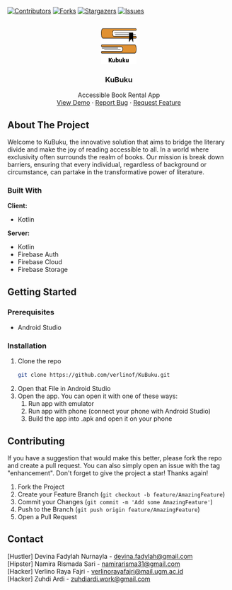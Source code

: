 <!-- PROJECT SHIELDS -->
[![Contributors][contributors-shield]][contributors-url]
[![Forks][forks-shield]][forks-url]
[![Stargazers][stars-shield]][stars-url]
[![Issues][issues-shield]][issues-url]



<!-- PROJECT LOGO -->
<br />
<div align="center">
  <a href="https://github.com/verlinof/KuBuku">
    <img src="https://github.com/verlinof/KuBuku/blob/master/app/src/main/res/drawable/kubuku_logo.png" alt="Logo" width="80" height="80">
  </a>

<h3 align="center">KuBuku</h3>

  <p align="center">
    Accessible Book Rental App
    <br />
    <a href="https://github.com/verlinof/KuBuku">View Demo</a>
    ·
    <a href="https://github.com/verlinof/KuBuku/issues">Report Bug</a>
    ·
    <a href="https://github.com/verlinof/KuBuku/issues">Request Feature</a>
  </p>
</div>



<!-- ABOUT THE PROJECT -->
## About The Project

<!-- [![Product Name Screen Shoot][product-screenshot]](https://example.com) -->

Welcome to KuBuku, the innovative solution that aims to bridge the literary divide and make the joy of reading accessible to all. In a world where exclusivity often surrounds the realm of books.
Our mission is break down barriers, ensuring that every individual, regardless of background or circumstance, can partake in the transformative power of literature.



### Built With

**Client:**
<ul>
  <li>
    Kotlin
  </li>
</ul>

**Server:**
<ul>
  <li>
    Kotlin
  </li>
  <li>
    Firebase Auth
  </li>
  <li>
    Firebase Cloud
  </li>
  <li>
    Firebase Storage
  </li>
</ul>



<!-- GETTING STARTED -->
## Getting Started

### Prerequisites

* Android Studio

### Installation

1. Clone the repo
   ```sh
   git clone https://github.com/verlinof/KuBuku.git
   ```
2. Open that File in Android Studio
3. Open the app. You can open it with one of these ways:
   <ol>
     <li>Run app with emulator</li>
     <li>Run app with phone (connect your phone with Android Studio)</li>
     <li>Build the app into .apk and open it on your phone</li>
   </ol>



<!-- CONTRIBUTING -->
## Contributing

If you have a suggestion that would make this better, please fork the repo and create a pull request. You can also simply open an issue with the tag "enhancement".
Don't forget to give the project a star! Thanks again!

1. Fork the Project
2. Create your Feature Branch (`git checkout -b feature/AmazingFeature`)
3. Commit your Changes (`git commit -m 'Add some AmazingFeature'`)
4. Push to the Branch (`git push origin feature/AmazingFeature`)
5. Open a Pull Request



<!-- CONTACT -->
## Contact

[Hustler] Devina Fadylah Nurnayla - devina.fadylah@gmail.com <br />
[Hipster] Namira Rismada Sari - namirarisma31@gmail.com <br />
[Hacker] Verlino Raya Fajri - verlinorayafajri@mail.ugm.ac.id <br />
[Hacker] Zuhdi Ardi - zuhdiardi.work@gmail.com <br />



<!-- MARKDOWN LINKS & IMAGES -->
<!-- https://www.markdownguide.org/basic-syntax/#reference-style-links -->
[contributors-shield]: https://img.shields.io/github/contributors/verlinof/KuBuku.svg?style=for-the-badge
[contributors-url]: https://github.com/verlinof/KuBuku/graphs/contributors
[forks-shield]: https://img.shields.io/github/forks/verlinof/KuBuku.svg?style=for-the-badge
[forks-url]: https://github.com/verlinof/KuBuku/network/members
[stars-shield]: https://img.shields.io/github/stars/verlinof/KuBuku.svg?style=for-the-badge
[stars-url]: https://github.com/verlinof/KuBuku/stargazers
[issues-shield]: https://img.shields.io/github/issues/verlinof/KuBuku.svg?style=for-the-badge
[issues-url]: https://github.com/verlinof/KuBuku/issues
[product-screenshot]: images/screenshot.png
